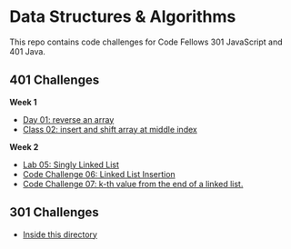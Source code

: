 # Data Structures & Algorithms
This repo contains code challenges for Code Fellows 301 JavaScript and 401 Java.

## 401 Challenges
**Week 1**
- [Day 01: reverse an array]()
- [Class 02: insert and shift array at middle index](./code-challenges/401/readmes/arrayShift.md)

**Week 2**
- [Lab 05: Singly Linked List](./code-challenges/401/readmes/linkedList.md)
- [Code Challenge 06: Linked List Insertion](./code-challenges/401/readmes/linkedListInsertions.md)
- [Code Challenge 07: k-th value from the end of a linked list.](./code-challenges/401/readmes/linkedListKValFromEnd.md)

## 301 Challenges
- [Inside this directory](./code-challenges/301)
